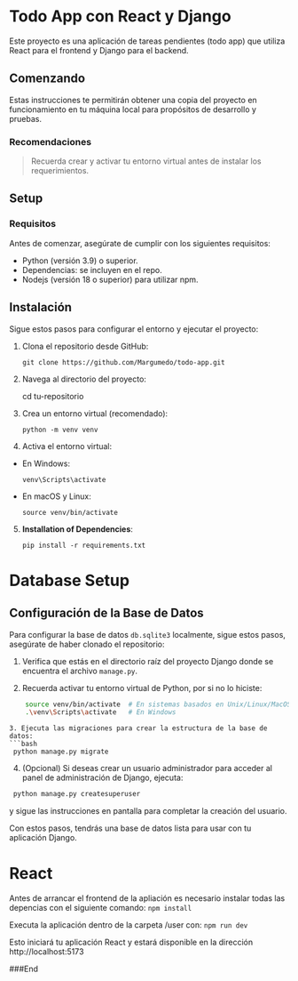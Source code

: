 # Todo App con React y Django

Este proyecto es una aplicación de tareas pendientes (todo app) que utiliza React para el frontend y Django para el backend.

## Comenzando

Estas instrucciones te permitirán obtener una copia del proyecto en funcionamiento en tu máquina local para propósitos de desarrollo y pruebas.

### Recomendaciones

> Recuerda crear y activar tu entorno virtual antes de instalar los requerimientos.

## Setup

### Requisitos

Antes de comenzar, asegúrate de cumplir con los siguientes requisitos:

- Python (versión 3.9) o superior.
- Dependencias: se incluyen en el repo.
- Nodejs (versión 18 o superior) para utilizar npm.

## Instalación

Sigue estos pasos para configurar el entorno y ejecutar el proyecto:

1. Clona el repositorio desde GitHub:

   ```
   git clone https://github.com/Margumedo/todo-app.git
   ```

2. Navega al directorio del proyecto:

   cd tu-repositorio

3. Crea un entorno virtual (recomendado):

   ```
   python -m venv venv
   ```

4. Activa el entorno virtual:

- En Windows:

  ```
  venv\Scripts\activate
  ```

- En macOS y Linux:

  ```
  source venv/bin/activate
  ```

5. **Installation of Dependencies**:
   ```
   pip install -r requirements.txt
   ```

# Database Setup

## Configuración de la Base de Datos

Para configurar la base de datos `db.sqlite3` localmente, sigue estos pasos, asegúrate de haber clonado el repositorio:

1.  Verifica que estás en el directorio raíz del proyecto Django donde se encuentra el archivo `manage.py`.

2.  Recuerda activar tu entorno virtual de Python, por si no lo hiciste:

```sh
    source venv/bin/activate  # En sistemas basados en Unix/Linux/MacOS
    .\venv\Scripts\activate   # En Windows
```

````
3. Ejecuta las migraciones para crear la estructura de la base de datos:
```bash
 python manage.py migrate
````

4. (Opcional) Si deseas crear un usuario administrador para acceder al panel de administración de Django, ejecuta:

```bash
 python manage.py createsuperuser
```

y sigue las instrucciones en pantalla para completar la creación del usuario.

Con estos pasos, tendrás una base de datos lista para usar con tu aplicación Django.

# React

Antes de arrancar el frontend de la apliación es necesario instalar todas las depencias con el siguiente comando:
`npm install`

Executa la aplicación dentro de la carpeta /user con:
`npm run dev`

Esto iniciará tu aplicación React y estará disponible en la dirección http://localhost:5173

###End
